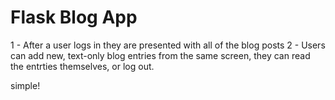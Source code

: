# Flask Blog App

1 - After a user logs in they are presented with all of the blog posts
2 - Users can add new, text-only blog entries from the same screen, they can read the entrties themselves, or log out.

simple!